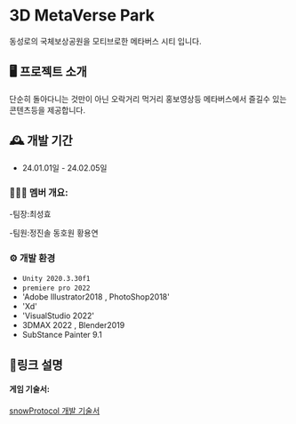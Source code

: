 # 3D MetaVerse Park
동성로의 국체보상공원을 모티브로한 메타버스 시티 입니다.

## 🖥️ 프로젝트 소개
단순히 돌아다니는 것만이 아닌 오락거리 먹거리 홍보영상등
메타버스에서 즐길수 있는 콘텐츠등을 제공합니다.
<br>

## 🕰️ 개발 기간
* 24.01.01일 - 24.02.05일

### 🧑‍🤝‍🧑 멤버 개요:
 -팀장:최성효
 
 -팀원:정진솔
       동호원
       황용연

### ⚙️ 개발 환경
- `Unity 2020.3.30f1`
- `premiere pro 2022`
- 'Adobe Illustrator2018 , PhotoShop2018'
- 'Xd'
- 'VisualStudio 2022'
- 3DMAX 2022 , Blender2019
- SubStance Painter 9.1

## 📌링크 설명

<h4>게임 기술서:</h4><a href="https://docs.google.com/presentation/d/1O3_g2LfOOITibycRPjDucFoRL9hvnQUO/edit?usp=sharing&ouid=103861342224711194393&rtpof=true&sd=true ">
 snowProtocol 개발 기술서
</a>
